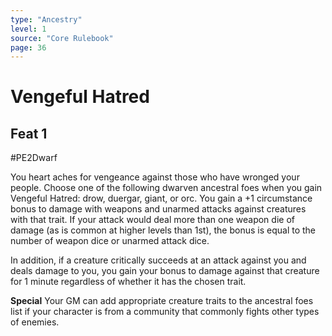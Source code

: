 ```yaml
---
type: "Ancestry"
level: 1
source: "Core Rulebook"
page: 36
---
```

# Vengeful Hatred
## Feat 1
#PE2Dwarf

You heart aches for vengeance against those who have wronged your people. Choose one of the following dwarven ancestral foes when you gain Vengeful Hatred: drow, duergar, giant, or orc. You gain a +1 circumstance bonus to damage with weapons and unarmed attacks against creatures with that trait. If your attack would deal more than one weapon die of damage (as is common at higher levels than 1st), the bonus is equal to the number of weapon dice or unarmed attack dice.

In addition, if a creature critically succeeds at an attack against you and deals damage to you, you gain your bonus to damage against that creature for 1 minute regardless of whether it has the chosen trait.

**Special** Your GM can add appropriate creature traits to the ancestral foes list if your character is from a community that commonly fights other types of enemies.